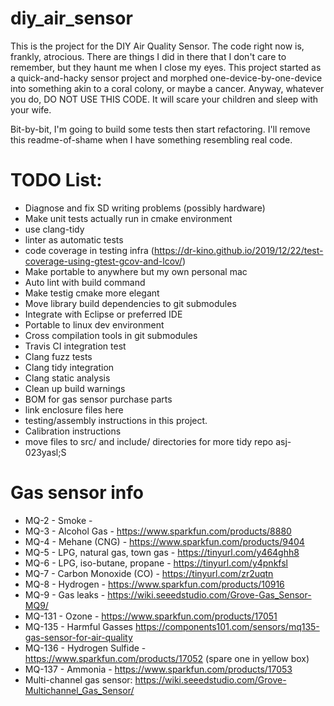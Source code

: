 # diy_air_sensor
This is the project for the DIY Air Quality Sensor.  The code right now is, frankly, atrocious.  There are things I did in there that I don't care to remember, but they haunt me when I close my eyes.  This project started as a quick-and-hacky sensor project and morphed one-device-by-one-device into something akin to a coral colony, or maybe a cancer.  Anyway, whatever you do, DO NOT USE THIS CODE.  It will scare your children and sleep with your wife.

Bit-by-bit, I'm going to build some tests then start refactoring.  I'll remove this readme-of-shame when I have something resembling real code.

# TODO List:
* Diagnose and fix SD writing problems (possibly hardware)
* Make unit tests actually run in cmake environment
* use clang-tidy
* linter as automatic tests
* code coverage in testing infra (https://dr-kino.github.io/2019/12/22/test-coverage-using-gtest-gcov-and-lcov/)
* Make portable to anywhere but my own personal mac
* Auto lint with build command
* Make testig cmake more elegant
* Move library build dependencies to git submodules
* Integrate with Eclipse or preferred IDE
* Portable to linux dev environment
* Cross compilation tools in git submodules
* Travis CI integration test
* Clang fuzz tests
* Clang tidy integration
* Clang static analysis
* Clean up build warnings
* BOM for gas sensor purchase parts
* link enclosure files here
* testing/assembly instructions in this project.
* Calibration instructions
* move files to src/ and include/ directories for more tidy repo
asj-023yasl;S


# Gas sensor info
 * MQ-2 - Smoke -
 * MQ-3 - Alcohol Gas - https://www.sparkfun.com/products/8880
 * MQ-4 - Mehane (CNG) - https://www.sparkfun.com/products/9404
 * MQ-5 - LPG, natural gas, town gas - https://tinyurl.com/y464ghh8
 * MQ-6 - LPG, iso-butane, propane - https://tinyurl.com/y4pnkfsl
 * MQ-7 - Carbon Monoxide (CO) - https://tinyurl.com/zr2uqtn
 * MQ-8 - Hydrogen - https://www.sparkfun.com/products/10916
 * MQ-9 - Gas leaks - https://wiki.seeedstudio.com/Grove-Gas_Sensor-MQ9/
 * MQ-131 - Ozone - https://www.sparkfun.com/products/17051
 * MQ-135 - Harmful Gasses https://components101.com/sensors/mq135-gas-sensor-for-air-quality
 * MQ-136 - Hydrogen Sulfide - https://www.sparkfun.com/products/17052 (spare one in yellow box)
 * MQ-137 - Ammonia - https://www.sparkfun.com/products/17053
 * Multi-channel gas sensor: https://wiki.seeedstudio.com/Grove-Multichannel_Gas_Sensor/
